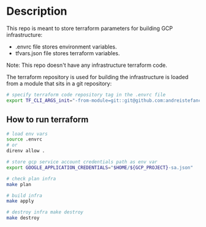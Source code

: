 # Description

This repo is meant to store terraform parameters for building GCP infrastructure:

* .envrc file stores environment variables.
* tfvars.json file stores terraform variables.

Note: This repo doesn't have any infrastructure terraform code.

The terraform repository is used for building the infrastructure is loaded from a module that sits in a git repository:
```bash
# specify terraform code repository tag in the .envrc file
export TF_CLI_ARGS_init="-from-module=git::git@github.com:andreistefanciprian/demo-tf-code.git//firewall_rules?ref=tags/0.0.2"
```

## How to run terraform

```bash
# load env vars
source .envrc
# or
direnv allow .

# store gcp service account credentials path as env var
export GOOGLE_APPLICATION_CREDENTIALS="$HOME/${GCP_PROJECT}-sa.json"

# check plan infra
make plan

# build infra
make apply

# destroy infra make destroy
make destroy
```
